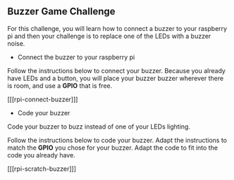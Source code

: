 ## Buzzer Game Challenge

For this challenge, you will learn how to connect a buzzer to your raspberry pi and then your challenge is to replace one of the LEDs with a buzzer noise.

+ Connect the buzzer to your raspberry pi

Follow the instructions below to connect your buzzer. Because you already have LEDs and a button, you will place your buzzer buzzer wherever there is room, and use a **GPIO** that is free.

[[[rpi-connect-buzzer]]]

+ Code your buzzer

Code your buzzer to buzz instead of one of your LEDs lighting.

Follow the instructions below to code your buzzer. Adapt the instructions to match the **GPIO** you chose for your buzzer. Adapt the code to fit into the code you already have.

[[[rpi-scratch-buzzer]]]
